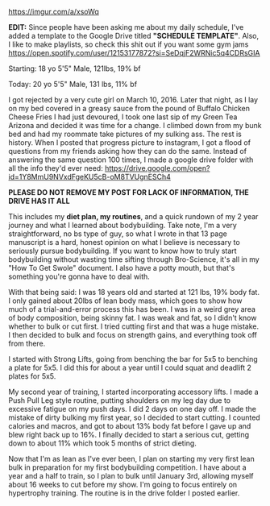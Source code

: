 https://imgur.com/a/xsoWq

**EDIT:** Since people have been asking me about my daily schedule, I've added a template to the Google Drive titled **"SCHEDULE TEMPLATE"**. Also, I like to make playlists, so check this shit out if you want some gym jams https://open.spotify.com/user/12153177872?si=SeDqjF2WRNic5q4CDRsGIA

Starting: 18 yo 5'5" Male, 121lbs, 19% bf

Today: 20 yo 5'5" Male, 131 lbs, 11% bf

I got rejected by a very cute girl on March 10, 2016. Later that night, as I lay on my bed covered in a greasy sauce from the pound of Buffalo Chicken Cheese Fries I had just devoured, I took one last sip of my Green Tea Arizona and decided it was time for a change. I climbed down from my bunk bed and had my roommate take pictures of my sulking ass. The rest is history. 
When I posted that progress picture to instagram, I got a flood of questions from my friends asking how they can do the same. Instead of answering the same question 100 times, I made a google drive folder with all the info they'd ever need: https://drive.google.com/open?id=1Y8MmU9NVxdFgeKU5cB-oM8TVUgnESCh4

**PLEASE DO NOT REMOVE MY POST FOR LACK OF INFORMATION, THE DRIVE HAS IT ALL**

This includes my **diet plan, my routines**, and a quick rundown of my 2 year journey and what I learned about bodybuilding. Take note, I'm a very straightforward, no bs type of guy, so what I wrote in that 13 page manuscript is a hard, honest opinion on what I believe is necessary to seriously pursue bodybuilding. If you want to know how to truly start bodybuilding without wasting time sifting through Bro-Science, it's all in my "How To Get Swole" document. I also have a potty mouth, but that's something you're gonna have to deal with.

With that being said: I was 18 years old and started at 121 lbs, 19% body fat. I only gained about 20lbs of lean body mass, which goes to show how much of a trial-and-error process this has been. I was in a weird grey area of body composition, being skinny fat. I was weak and fat, so I didn't know whether to bulk or cut first. I tried cutting first and that was a huge mistake. I then decided to bulk and focus on strength gains, and everything took off from there. 

I started with Strong Lifts, going from benching the bar for 5x5 to benching a plate for 5x5. I did this for about a year until I could squat and deadlift 2 plates for 5x5. 

My second year of training, I started incorporating accessory lifts. I made a Push Pull Leg style routine, putting shoulders on my leg day due to excessive fatigue on my push days. I did 2 days on one day off. I made the mistake of dirty bulking my first year, so I decided to start cutting. I counted calories and macros, and got to about 13% body fat before I gave up and blew right back up to 16%. I finally decided to start a serious cut, getting down to about 11% which took 5 months of strict dieting. 

Now that I'm as lean as I've ever been, I plan on starting my very first lean bulk in preparation for my first bodybuilding competition. I have about a year and a half to train, so I plan to bulk until January 3rd, allowing myself about 16 weeks to cut before my show. I'm going to focus entirely on hypertrophy training. The routine is in the drive folder I posted earlier.